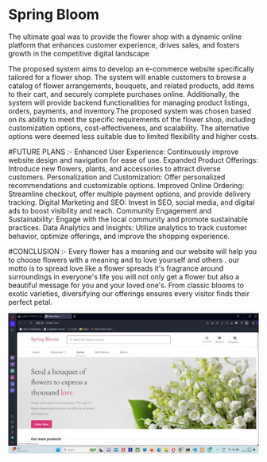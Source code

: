 # Spring Bloom

The ultimate goal was to provide the flower shop with a dynamic online platform that enhances customer experience, drives sales, and fosters growth in the competitive digital landscape

The proposed system aims to develop an e-commerce website specifically tailored for a flower shop. The system will enable customers to browse a catalog of flower arrangements, bouquets, and related products, add items to their cart, and securely complete purchases online. Additionally, the system will provide backend functionalities for managing product listings, orders, payments, and inventory.The proposed system was chosen based on its ability to meet the specific requirements of the flower shop, including customization options, cost-effectiveness, and scalability. The alternative options were deemed less suitable due to limited flexibility and higher costs.

#FUTURE PLANS :- 
Enhanced User Experience: Continuously improve website design and navigation for ease of use.
Expanded Product Offerings: Introduce new flowers, plants, and accessories to attract diverse customers.
Personalization and Customization: Offer personalized recommendations and customizable options.
Improved Online Ordering: Streamline checkout, offer multiple payment options, and provide delivery tracking.
Digital Marketing and SEO: Invest in SEO, social media, and digital ads to boost visibility and reach.
Community Engagement and Sustainability: Engage with the local community and promote sustainable practices.
Data Analytics and Insights: Utilize analytics to track customer behavior, optimize offerings, and improve the shopping experience.

#CONCLUSION :-
Every flower has a meaning and our website will help you to choose flowers with a meaning and to love yourself and others . our motto is to spread love like a flower spreads it's fragrance around surroundings in everyone's life you will not only get a flower but also a beautiful message for you and your loved one's.
From classic blooms to exotic varieties, diversifying our offerings ensures every visitor finds their perfect petal. 


![Alt text](media/screenshot/picture1.jpg)
